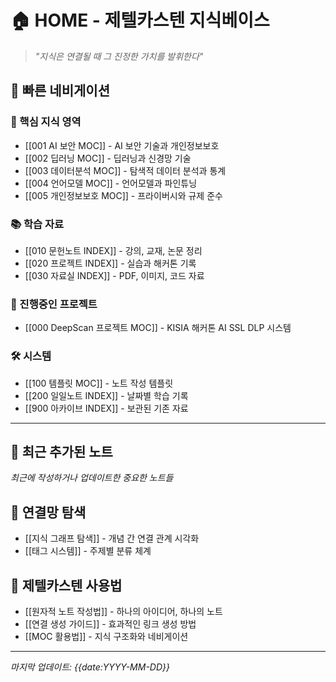 # 🏠 HOME - 제텔카스텐 지식베이스

> *"지식은 연결될 때 그 진정한 가치를 발휘한다"*

## 📍 빠른 네비게이션

### 🧠 핵심 지식 영역
- [[001 AI 보안 MOC]] - AI 보안 기술과 개인정보보호
- [[002 딥러닝 MOC]] - 딥러닝과 신경망 기술
- [[003 데이터분석 MOC]] - 탐색적 데이터 분석과 통계
- [[004 언어모델 MOC]] - 언어모델과 파인튜닝
- [[005 개인정보보호 MOC]] - 프라이버시와 규제 준수

### 📚 학습 자료
- [[010 문헌노트 INDEX]] - 강의, 교재, 논문 정리
- [[020 프로젝트 INDEX]] - 실습과 해커톤 기록
- [[030 자료실 INDEX]] - PDF, 이미지, 코드 자료

### 🚀 진행중인 프로젝트
- [[000 DeepScan 프로젝트 MOC]] - KISIA 해커톤 AI SSL DLP 시스템

### 🛠️ 시스템
- [[100 템플릿 MOC]] - 노트 작성 템플릿
- [[200 일일노트 INDEX]] - 날짜별 학습 기록
- [[900 아카이브 INDEX]] - 보관된 기존 자료

---

## 🌟 최근 추가된 노트
*최근에 작성하거나 업데이트한 중요한 노트들*

## 🔗 연결망 탐색
- [[지식 그래프 탐색]] - 개념 간 연결 관계 시각화
- [[태그 시스템]] - 주제별 분류 체계

## 📖 제텔카스텐 사용법
- [[원자적 노트 작성법]] - 하나의 아이디어, 하나의 노트
- [[연결 생성 가이드]] - 효과적인 링크 생성 방법
- [[MOC 활용법]] - 지식 구조화와 네비게이션

---

*마지막 업데이트: {{date:YYYY-MM-DD}}*